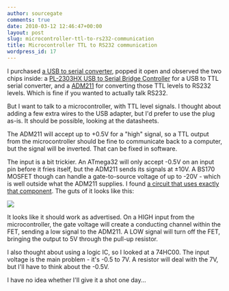 ```yaml
---
author: sourcegate
comments: true
date: 2010-03-12 12:46:47+00:00
layout: post
slug: microcontroller-ttl-to-rs232-communication
title: Microcontroller TTL to RS232 communication
wordpress_id: 17
---
```


I purchased [a USB to serial converter](http://cgi.ebay.com.au/ws/eBayISAPI.dll?ViewItem&item=280329271714&ru=http%3A%2F%2Fshop.ebay.com.au%3A80%2F%3F_from%3DR40%26_trksid%3Dm38%26_nkw%3D280329271714%26_sacat%3DSee-All-Categories%26_fvi%3D1&_rdc=1), popped it open and observed the two chips inside: a [PL-2303HX USB to Serial Bridge Controller](http://www.prolific.com.tw/support/files/%5CIO%20Cable%5CPL-2303HX%5CDocuments%5CDatasheet%5Cds_pl2303HXD_v1.1.pdf) for a USB to TTL serial converter, and a [ADM211](http://pdf1.alldatasheet.com/datasheet-pdf/view/48750/AD/ADM211ARS/+355W2utzXvDM-9-.VZ+/datasheet.pdf) for converting those TTL levels to RS232 levels.  Which is fine if you wanted to actually talk RS232.



But I want to talk to a microcontroller, with TTL level signals.  I thought about adding a few extra wires to the USB adapter, but I'd prefer to use the plug as-is.  It should be possible, looking at the datasheets.



The ADM211 will accept up to +0.5V for a "high" signal, so a TTL output from the microcontroller should be fine to communicate back to a computer, but the signal will be inverted.  That can be fixed in software.



The input is a bit trickier.  An ATmega32 will only accept -0.5V on an input pin before it fries itself, but the ADM211 sends its signals at ±10V.  A BS170 MOSFET though can handle a gate-to-source voltage of up to -20V - which is well outside what the ADM211 supplies.  I found [a circuit that
uses exactly that component](http://www.botkin.org/dale/rs232_interface.htm).  The guts of it looks like this:



[![](http://sourcegate.files.wordpress.com/2010/03/test1.png?w=300)](http://sourcegate.files.wordpress.com/2010/03/test1.png)

It looks like it should work as advertised.  On a HIGH input from the microcontroller, the gate voltage will create a conducting channel within the FET, sending a low signal to the ADM211.  A LOW signal will turn off the FET, bringing the output to 5V through the pull-up resistor.



I also thought about using a logic IC, so I looked at a 74HC00.  The input voltage is the main problem - it's -0.5 to 7V.  A resistor will deal with the 7V, but I'll have to think about the -0.5V.



I have no idea whether I'll give it a shot one day...

